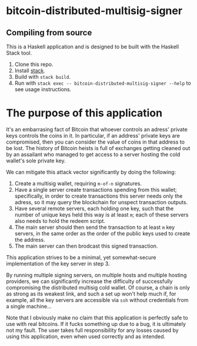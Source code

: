 # bitcoin-distributed-multisig-signer
## Compiling from source

This is a Haskell application and is designed to be built with the Haskell Stack tool.

1. Clone this repo.
2. Install [stack].
3. Build with `stack build`.
4. Run with `stack exec -- bitcoin-distributed-multisig-signer --help` to see usage instructions.

# The purpose of this application
It's an embarrasing fact of Bitcoin that whoever controls an adress' private keys controls the coins in it.
In particular, if an address' private keys are compromised, then you can consider the value of coins in
that address to be lost. The history of Bitcoin heists is full of exchanges getting cleaned out by an
assailant who managed to get access to a server hosting the cold wallet's sole private key.

We can mitigate this attack vector significantly by doing the following:
1. Create a multisig wallet, requiring `m-of-n` signatures.
2. Have a single server create transactions spending from this wallet; specifically, in order to create transactions
    this server needs only the adress, so it may query the blockchain for unspect transaction outputs.
3. Have several remote servers, each holding one key, such that the number of unique keys held this way is
    at least `m`; each of these servers also needs to hold the redeem script.
4. The main server should then send the transaction to at least `m` key servers, in the same order as the order
    of the public keys used to create the address.
5. The main server can then brodcast this signed transaction.

This application strives to be a minimal, yet somewhat-secure implementation of the key server in step 3.

By running multiple signing servers, on multiple hosts and multiple hosting providers, we can significantly
increase the difficulty of successfully compromising the distributed multisig cold wallet. Of course, a chain
is only as strong as its weakest link, and such a set up won't help much if, for example, all the key servers
are accessible via `ssh` without credentials from a single machine...

Note that I obviously make no claim that this application is perfectly safe to use with real bitcoins. If it fucks
something up due to a bug, it is ultimately not my fault. The user takes full responsibility for any losses
caused by using this application, even when used correctly and as intended.

[stack]: http://docs.haskellstack.org/en/stable/install_and_upgrade.html

